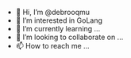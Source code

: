 - 👋 Hi, I’m @debrooqmu
- 👀 I’m interested in GoLang
- 🌱 I’m currently learning ...
- 💞️ I’m looking to collaborate on ...
- 📫 How to reach me ...

<!---
debrooqmu/debrooqmu is a ✨ special ✨ repository because its `README.md` (this file) appears on your GitHub profile.
You can click the Preview link to take a look at your changes.
--->
